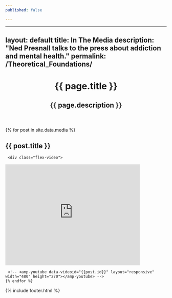```yaml
---
published: false

---
```

---
layout: default
title: In The Media
description: "Ned Presnall talks to the press about addiction and mental health."
permalink: /Theoretical_Foundations/
---

  <header class="blog-header --page-header">
      <h1 class="blog-title">{{ page.title }}</h1>
      <h2 class="blog-description">{{ page.description }}</h2>
  </header>

<main class="content" role="main">


  <div class="cf frame">
    {% for post in site.data.media %}
     <h2>{{ post.title }}</h2>

     <div class="flex-video">
  <iframe width="420" height="315" src="https://www.youtube.com/embed/{{post.id}}" frameborder="0" allowfullscreen></iframe>
</div>
          
     <!-- <amp-youtube data-videoid="{{post.id}}" layout="responsive" width="480" height="270"></amp-youtube> -->
    {% endfor %}
  </div>



</main>

{% include footer.html %}